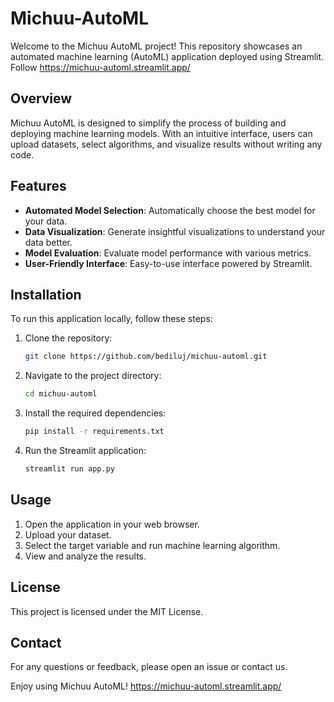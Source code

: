 # Michuu-AutoML

Welcome to the Michuu AutoML project! This repository showcases an automated machine learning (AutoML) application deployed using Streamlit. Follow https://michuu-automl.streamlit.app/

## Overview

Michuu AutoML is designed to simplify the process of building and deploying machine learning models. With an intuitive interface, users can upload datasets, select algorithms, and visualize results without writing any code.

## Features

- **Automated Model Selection**: Automatically choose the best model for your data.
- **Data Visualization**: Generate insightful visualizations to understand your data better.
- **Model Evaluation**: Evaluate model performance with various metrics.
- **User-Friendly Interface**: Easy-to-use interface powered by Streamlit.

## Installation

To run this application locally, follow these steps:

1. Clone the repository:
    ```bash
    git clone https://github.com/bediluj/michuu-automl.git
    ```
2. Navigate to the project directory:
    ```bash
    cd michuu-automl
    ```
3. Install the required dependencies:
    ```bash
    pip install -r requirements.txt
    ```
4. Run the Streamlit application:
    ```bash
    streamlit run app.py
    ```

## Usage

1. Open the application in your web browser.
2. Upload your dataset.
3. Select the  target variable and run machine learning algorithm.
4. View and analyze the results.

## License

This project is licensed under the MIT License.

## Contact

For any questions or feedback, please open an issue or contact us.

Enjoy using Michuu AutoML! https://michuu-automl.streamlit.app/
